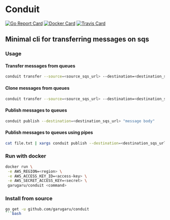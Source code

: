 # Conduit 

[![Go Report Card](https://goreportcard.com/badge/github.com/GaruGaru/flaw)](https://goreportcard.com/report/github.com/GaruGaru/flaw)
[![Docker Card](https://img.shields.io/microbadger/image-size/garugaru/conduit:latest.svg)](https://cloud.docker.com/repository/docker/garugaru/conduit/)
[![Travis Card](https://travis-ci.org/GaruGaru/conduit.svg?branch=master)](https://travis-ci.org/GaruGaru/conduit)
 
## Minimal cli for transferring messages on sqs 

### Usage 

#### Transfer messages from queues 
```bash
conduit transfer --source=<source_sqs_url> --destination=<destination_sqs_url> --concurrency=10
```

#### Clone messages from queues 
```bash
conduit transfer --source=<source_sqs_url> --destination=<destination_sqs_url> --delete=false 
```

#### Publish messages to queues 
```bash
conduit publish --destination=<destination_sqs_url> "message body" 
```

#### Publish messages to queues using pipes  
```bash
cat file.txt | xargs conduit publish --destination=<destination_sqs_url> 
```


### Run with docker

```bash
docker run \
 -e AWS_REGION=<region> \
 -e AWS_ACCESS_KEY_ID=<access-key> \
 -e AWS_SECRET_ACCESS_KEY=<secret> \
 garugaru/conduit <command>
```

### Install from source


```bash
go get -u github.com/garugaru/conduit
```bash